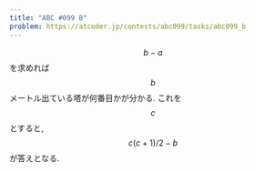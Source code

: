 ```yaml
---
title: "ABC #099 B"
problem: https://atcoder.jp/contests/abc099/tasks/abc099_b
---
```

$$ b-a $$ を求めれば $$ b $$ メートル出ている塔が何番目かが分かる. これを $$ c $$ とすると, $$ c(c+1)/2-b $$ が答えとなる.
